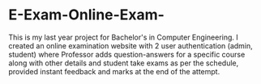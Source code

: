 # E-Exam-Online-Exam-
This is my last year project for Bachelor's in Computer Engineering. I created an online examination website with 2 user authentication (admin, student) where Professor adds question-answers for a specific course along with other details and student take exams as per the schedule, provided instant feedback and marks at the end of the attempt.
